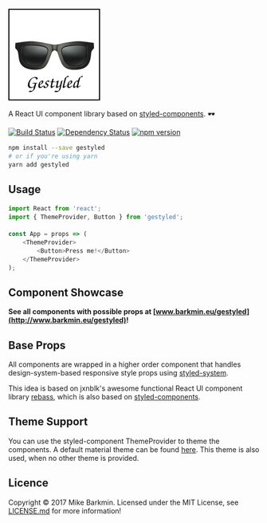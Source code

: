 ![gestyled](docs/gestyled.png)

A React UI component library based on [styled-components](http://styled-components.com). 🕶️

[![Build Status](https://travis-ci.org/mikebarkmin/gestyled.svg?branch=master)](https://travis-ci.org/mikebarkmin/gestyled) [![Dependency Status](https://david-dm.org/mikebarkmin/gestyled.svg)](https://david-dm.org/mikebarkmin/gestyled) [![npm version](https://badge.fury.io/js/gestyled.svg)](https://badge.fury.io/js/gestyled)

```sh
npm install --save gestyled
# or if you're using yarn
yarn add gestyled
```

## Usage

```javascript
import React from 'react';
import { ThemeProvider, Button } from 'gestyled';

const App = props => (
    <ThemeProvider>
        <Button>Press me!</Button>
    </ThemeProvider>
);
```

## Component Showcase

**See all components with possible props at [www.barkmin.eu/gestyled](http://www.barkmin.eu/gestyled)!**

## Base Props
All components are wrapped in a higher order component that handles design-system-based responsive style props using [styled-system](https://github.com/jxnblk/styled-system).

This idea is based on jxnblk's awesome functional React UI component library [rebass](https://github.com/jxnblk/rebass), which is also based on [styled-components](http://styled-components.com).

## Theme Support
You can use the styled-component ThemeProvider to theme the components. A default material theme can be found [here](src/theme/material.js). This theme is also used, when no other theme is provided.

## Licence

Copyright © 2017 Mike Barkmin. Licensed under the MIT License, see [LICENSE.md](LICENSE.md) for more information!  

